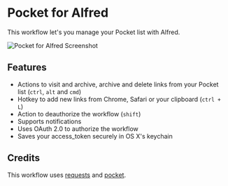 Pocket for Alfred
==============

This workflow let's you manage your Pocket list with Alfred.

![Pocket for Alfred Screenshot](https://raw.github.com/fniephaus/alfred-pocket/master/screenshot.gif)


## Features

- Actions to visit and archive, archive and delete links from your Pocket list (```ctrl```, ```alt``` and ```cmd```)
- Hotkey to add new links from Chrome, Safari or your clipboard (```ctrl + L```)
- Action to deauthorize the workflow (```shift```)
- Supports notifications
- Uses OAuth 2.0 to authorize the workflow
- Saves your access_token securely in OS X's keychain


## Credits

This workflow uses [requests](https://github.com/kennethreitz/requests) and [pocket](https://github.com/tapanpandita/pocket).